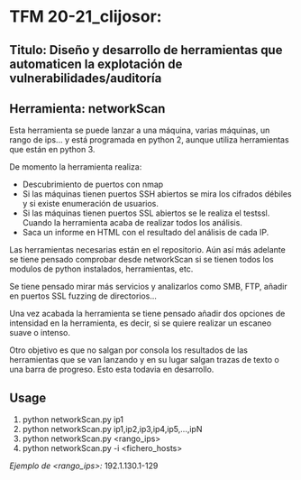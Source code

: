 # TFM 20-21_clijosor: 

## Titulo: Diseño y desarrollo de herramientas que automaticen la explotación de vulnerabilidades/auditoría

## Herramienta: networkScan

Esta herramienta se puede lanzar a una máquina, varias máquinas, un rango de ips... y está programada en python 2, aunque utiliza herramientas que están en python 3.

De momento la herramienta realiza:

  - Descubrimiento de puertos con nmap
  - Si las máquinas tienen puertos SSH abiertos se mira los cifrados débiles y si existe enumeración de usuarios.
  - Si las máquinas tienen puertos SSL abiertos se le realiza el testssl. Cuando la herramienta acaba de realizar todos los análisis.
  - Saca un informe en HTML con el resultado del análisis de cada IP.

Las herramientas necesarias están en el repositorio. Aún así más adelante se tiene pensado comprobar desde networkScan si se tienen todos los modulos de python instalados, herramientas, etc.

Se tiene pensado mirar más servicios y analizarlos como SMB, FTP, añadir en puertos SSL fuzzing de directorios...

Una vez acabada la herramienta se tiene pensado añadir dos opciones de intensidad en la herramienta, es decir, si se quiere realizar un escaneo suave o intenso.

Otro objetivo es que no salgan por consola los resultados de las herramientas que se van lanzando y en su lugar salgan trazas de texto o una barra de progreso. Esto esta todavia en desarrollo.

## Usage

  1) python networkScan.py ip1
  2) python networkScan.py ip1,ip2,ip3,ip4,ip5,...,ipN
  3) python networkScan.py <rango_ips>
  4) python networkScan.py -i <fichero_hosts>
 
 *Ejemplo de <rango_ips>:*  192.1.130.1-129






